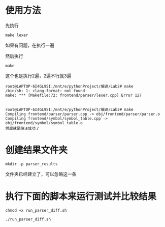 # 使用方法

先执行
```
make lexer
```
如果有问题，在执行一遍

然后执行
```
make
```
这个也是执行2遍，2遍不行就3遍
```
root@LAPTOP-6I4GL9SI:/mnt/e/pythonProject/编译/Lab2# make
/bin/sh: 1: clang-format: not found
make: *** [Makefile:72: frontend/parser/lexer.cpp] Error 127


root@LAPTOP-6I4GL9SI:/mnt/e/pythonProject/编译/Lab2# make
Compiling frontend/parser/parser.cpp -> obj/frontend/parser/parser.o
Compiling frontend/symbol/symbol_table.cpp -> obj/frontend/symbol/symbol_table.o
然后就是编译成功了

```


# 创建结果文件夹
```
mkdir -p parser_results
```
文件夹已经建立了，可以忽略这一条


# 执行下面的脚本来运行测试并比较结果
```
chmod +x run_parser_diff.sh

./run_parser_diff.sh
```